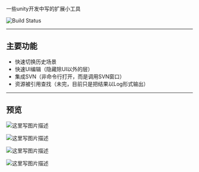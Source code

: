 一些unity开发中写的扩展小工具


![Build Status](https://camo.githubusercontent.com/7cd09b70a400aece5c8528822c7dec8852336c47/68747470733a2f2f7472617669732d63692e6f72672f54656e63656e742f776575692e7376673f6272616e63683d6d6173746572)

----

## **主要功能**
 - 快速切换历史场景
 - 快速UI编辑（隐藏除UI以外的层）
 - 集成SVN（非命令行打开，而是调用SVN窗口）
 - 资源被引用查找（未完，目前只是把结果以Log形式输出）


---

## **预览**

![这里写图片描述](http://img.blog.csdn.net/20170801163900104?watermark/2/text/aHR0cDovL2Jsb2cuY3Nkbi5uZXQvbGl1c2hpZGEwMA==/font/5a6L5L2T/fontsize/400/fill/I0JBQkFCMA==/dissolve/70/gravity/SouthEast)

![这里写图片描述](http://img.blog.csdn.net/20170801163913678?watermark/2/text/aHR0cDovL2Jsb2cuY3Nkbi5uZXQvbGl1c2hpZGEwMA==/font/5a6L5L2T/fontsize/400/fill/I0JBQkFCMA==/dissolve/70/gravity/SouthEast)

![这里写图片描述](http://img.blog.csdn.net/20170801163929334?watermark/2/text/aHR0cDovL2Jsb2cuY3Nkbi5uZXQvbGl1c2hpZGEwMA==/font/5a6L5L2T/fontsize/400/fill/I0JBQkFCMA==/dissolve/70/gravity/SouthEast)

![这里写图片描述](http://img.blog.csdn.net/20170801163939425?watermark/2/text/aHR0cDovL2Jsb2cuY3Nkbi5uZXQvbGl1c2hpZGEwMA==/font/5a6L5L2T/fontsize/400/fill/I0JBQkFCMA==/dissolve/70/gravity/SouthEast)